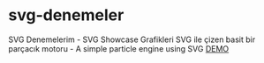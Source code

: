 # svg-denemeler
SVG Denemelerim - SVG Showcase
Grafikleri SVG ile çizen basit bir parçacık motoru - A simple particle engine using SVG
<a href="https://cenap.github.io/svg-denemeler/index.html">DEMO</a>
